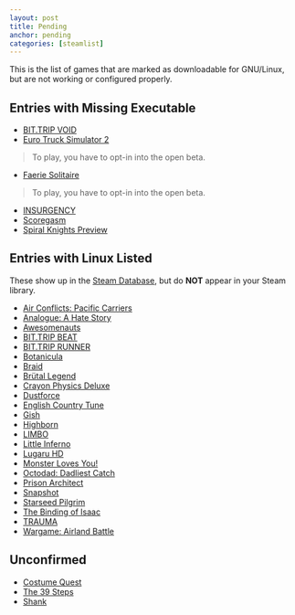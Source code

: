 ```yaml
---
layout: post
title: Pending
anchor: pending
categories: [steamlist]
---
```


This is the list of games that are marked as downloadable for GNU/Linux, but are not working or configured properly.

Entries with Missing Executable
-------------------------------

- [BIT.TRIP VOID](http://store.steampowered.com/app/205070/)
- [Euro Truck Simulator 2](http://store.steampowered.com/app/227300/)
> To play, you have to opt-in into the open beta.

- [Faerie Solitaire](http://store.steampowered.com/app/38600/)
> To play, you have to opt-in into the open beta.

- [INSURGENCY](http://store.steampowered.com/app/222880/)
- [Scoregasm](http://store.steampowered.com/app/202410/)
- [Spiral Knights Preview](http://store.steampowered.com/app/99920/)

Entries with Linux Listed
------------------------------

These show up in the [Steam Database](http://steamdb.info/linux/), but do **NOT** appear in your Steam library.

- [Air Conflicts: Pacific Carriers](http://store.steampowered.com/app/214910/)
- [Analogue: A Hate Story](http://store.steampowered.com/app/209370/)
- [Awesomenauts](http://store.steampowered.com/app/204300/)
- [BIT.TRIP BEAT](http://store.steampowered.com/app/63700/)
- [BIT.TRIP RUNNER](http://store.steampowered.com/app/63710/)
- [Botanicula](http://store.steampowered.com/app/207690/)
- [Braid](http://store.steampowered.com/app/26800/)
- [Brütal Legend](http://store.steampowered.com/app/225260/)
- [Crayon Physics Deluxe](http://store.steampowered.com/app/26900/)
- [Dustforce](http://store.steampowered.com/app/65300/)
- [English Country Tune](http://store.steampowered.com/app/207570/)
- [Gish](http://store.steampowered.com/app/9500/)
- [Highborn](http://store.steampowered.com/app/209850)
- [LIMBO](http://store.steampowered.com/app/48000/)
- [Little Inferno](http://store.steampowered.com/app/221260/)
- [Lugaru HD](http://store.steampowered.com/app/25010/)
- [Monster Loves You!](http://store.steampowered.com/app/226740/)
- [Octodad: Dadliest Catch](http://store.steampowered.com/app/224480/)
- [Prison Architect](http://store.steampowered.com/app/233450/)
- [Snapshot](http://store.steampowered.com/app/204220/)
- [Starseed Pilgrim](http://store.steampowered.com/app/230980/)
- [The Binding of Isaac](http://store.steampowered.com/app/113200/)
- [TRAUMA](http://store.steampowered.com/app/98100/)
- [Wargame: Airland Battle](http://store.steampowered.com/app/222750/)

Unconfirmed
-----------

- [Costume Quest](http://store.steampowered.com/app/115100/)
- [The 39 Steps](http://store.steampowered.com/app/234940/)
- [Shank](http://store.steampowered.com/app/6120/)

